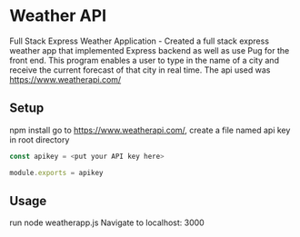 # Weather API
Full Stack Express Weather Application - Created a full stack express weather app that implemented Express backend as well as use Pug for the front end. 
This program enables a user to type in the name of a city and receive the current forecast of that city in real time. 
The api used was https://www.weatherapi.com/ 

## Setup
npm install
go to https://www.weatherapi.com/, create a file named api key in root directory 
```js
const apikey = <put your API key here>

module.exports = apikey
```


## Usage
run node weatherapp.js
Navigate to localhost: 3000
